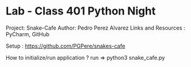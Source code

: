 # Lab - Class 401 Python Night
Project: Snake-Cafe
Author: Pedro Perez Alvarez
Links and Resources : PyCharm, GitHub

Setup : https://github.com/PGPere/snakes-cafe

How to initialize/run application ?
run => python3 snake_cafe.py